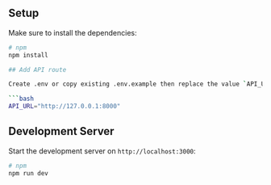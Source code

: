## Setup

Make sure to install the dependencies:

```bash
# npm
npm install

## Add API route

Create .env or copy existing .env.example then replace the value `API_URL` to backend URL

```bash
API_URL="http://127.0.0.1:8000"
```

## Development Server

Start the development server on `http://localhost:3000`:

```bash
# npm
npm run dev
```
